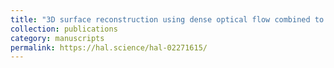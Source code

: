 ```yaml
---
title: "3D surface reconstruction using dense optical flow combined to feature matching: Application to endoscopy"
collection: publications
category: manuscripts
permalink: https://hal.science/hal-02271615/
---
```

